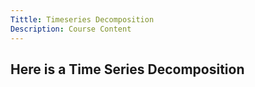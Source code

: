 ```yaml
---
Tittle: Timeseries Decomposition
Description: Course Content
---
```


Here is a Time Series Decomposition
-
